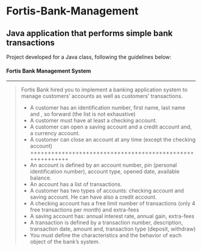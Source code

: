 # Fortis-Bank-Management
<h2>Java application that performs simple bank transactions</h2>

Project developed for a Java class, following the guidelines below:

<h4>Fortis Bank Management System</h4>
<hr/>


>Fortis Bank hired you to implement a banking application system to manage customers’ accounts as well as customers’ transactions.
> 
>- A customer has an identification number, first name, last name and , so forward (the list is not exhaustive)
>- A customer must have at least a checking account. 
>- A customer can open a saving account and a credit account and, a currency account.
>- A customer can close an account at any time (except the checking account)
>++++++++++++++++++++++++++++++++++++++++++++++++++++++++++
>- An account is defined by an account number, pin (personal identification number), account type, opened date, available balance. 
>- An account has a list of transactions.
>- A customer has two types of accounts: checking account and saving account. He can have also a credit account.
>- A checking account has a free limit number of transactions (only 4 free transactions per month) and extra-fees
>- A saving account has: annual interest rate, annual gain, extra-fees
>- A transaction is defined by a transaction number, description, transaction date, amount and, transaction type (deposit, withdraw)
>- You must define the characteristics and the behavior of each object of the bank’s system.   

